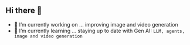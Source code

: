 ## Hi there 👋
- 🔭 I’m currently working on ...
improving image and video generation
- 🌱 I’m currently learning ...
staying up to date with Gen AI: `LLM, agents, image and video generation`

<!--
**andrewtvuong/andrewtvuong** is a ✨ _special_ ✨ repository because its `README.md` (this file) appears on your GitHub profile.

Here are some ideas to get you started:

- 🔭 I’m currently working on ...
- 🌱 I’m currently learning ...
- 👯 I’m looking to collaborate on ...
- 🤔 I’m looking for help with ...
- 💬 Ask me about ...
- 📫 How to reach me: ...
- 😄 Pronouns: ...
- ⚡ Fun fact: ...
-->
